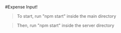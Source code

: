 #Expense Input!

>To start, run "npm start" inside the main directory

>Then, run "npm start" inside the server directory